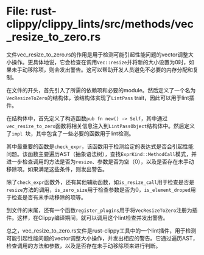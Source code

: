 # File: rust-clippy/clippy_lints/src/methods/vec_resize_to_zero.rs

文件vec_resize_to_zero.rs的作用是用于检测可能引起性能问题的vector调整大小操作。更具体地说，它会检查在调用`Vec::resize`并将新的大小设置为0时，如果未手动移除项，则会发出警告。这可以帮助开发人员避免不必要的内存分配和复制。

在文件的开头，首先引入了所需的依赖项和必要的module。然后定义了一个名为`VecResizeToZero`的结构体，该结构体实现了`LintPass` trait，因此可以用于lint插件。

在结构体中，首先定义了构造函数`pub fn new() -> Self`，其中通过`vec_resize_to_zero`函数将相关信息注入到`LintPassObject`结构体中。然后定义了`impl `块，其中包含了一些必要的函数用于lint检测。

其中最重要的函数是`check_expr`，该函数用于检测给定的表达式是否会引起性能问题。该函数主要遍历AST（抽象语法树），查找`ExprKind::MethodCall`模式，并进一步检查调用的方法是否为`resize`、参数是否为空（0），以及是否存在未手动移除项。如果满足这些条件，则发出警告。

除了`check_expr`函数外，还有其他辅助函数，如`is_resize_call`用于检查是否是`resize`方法的调用，`is_zero_size`用于检查参数是否为0，`is_element_droped`用于检查是否有未手动移除的项等。

到文件的末尾，还有一个函数`register_plugins`用于将`VecResizeToZero`注册为插件。这样，在Clippy编译期间，就可以调用这个lint检查并发出警告。

总之，vec_resize_to_zero.rs文件是rust-clippy工具中的一个lint插件，用于检测可能引起性能问题的vector调整大小操作，并发出相应的警告。它通过遍历AST，检查调用的方法和参数，以及是否存在未手动移除项来进行判断。

